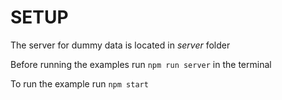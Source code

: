 # SETUP

The server for dummy data is located in *server* folder

Before running the examples run `npm run server` in the terminal

To run the example run `npm start`

